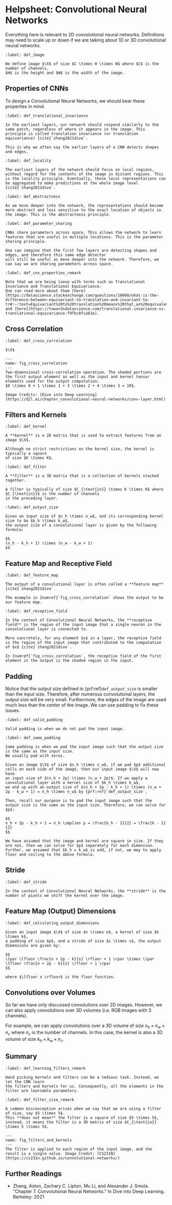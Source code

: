 # Helpsheet: Convolutional Neural Networks

Everything here is relevant to 2D convolutional neural networks. Definitions may need to scale up
or down if we are talking about 1D or 3D convolutional neural networks.

```{prf:definition} Image
:label: def_image

We define image $\X$ of size $C \times H \times W$ where $C$ is the number of channels,
$H$ is the height and $W$ is the width of the image.
```

## Properties of CNNs

To design a Convolutional Neural Networks, we should bear these properties in mind.

```{prf:property} Translational Invariance/Translational Equivariance
:label: def_translational_invariance

In the earliest layers, our network should respond similarly to the same patch, regardless of where it appears in the image. This principle is called translation invariance (or translation equivariance) {cite}`zhang2021dive`.

This is why we often say the earlier layers of a CNN detects shapes and edges.
```

```{prf:property} Locality
:label: def_locality

The earliest layers of the network should focus on local regions, without regard for the contents of the image in distant regions. This is the locality principle. Eventually, these local representations can be aggregated to make predictions at the whole image level {cite}`zhang2021dive`.
```

```{prf:property} Abstractness
:label: def_abstractness

As we move deeper into the network, the representations should become more abstract and less sensitive to the exact location of objects in the image. This is the abstractness principle.
```

```{prf:property} Parameter/Weight Sharing
:label: def_parameter_sharing

CNNs share parameters across space. This allows the network to learn features that are useful in multiple locations. This is the parameter sharing principle.

One can imagine that the first few layers are detecting shapes and edges, and therefore this same edge detector 
will still be useful as move deeper into the network. Therefore, we can say we are sharing parameters across space.
```

```{prf:remark} Further Reading
:label: def_cnn_properties_remark

Note that we are being loose with terms such as Translational Invariance and Translational Equivariance.
One can read more about them [here](https://datascience.stackexchange.com/questions/16060/what-is-the-difference-between-equivariant-to-translation-and-invariant-to-tr#:~:text=Equivariant%20to%20translation%20means%20that,an%20equivalent%20translation%20of%20outputs.) and [here](https://towardsdatascience.com/translational-invariance-vs-translational-equivariance-f9fbc8fca63a).
```

## Cross Correlation

```{prf:definition} Cross Correlation
:label: def_cross_correlation

$\X$
```

````{figure} https://storage.googleapis.com/reighns/reighns_ml_projects/docs/gaohn-machine-learning-foundations/correlation_d2l.svg
---
name: fig_cross_correlation
---
Two-dimensional cross-correlation operation. The shaded portions are the first output element as well as the input and kernel tensor elements used for the output computation: 
$0 \times 0 + 1 \times 1 + 3 \times 2 + 4 \times 3 = 19$. 

Image Credits: [Dive into Deep Learning](https://d2l.ai/chapter_convolutional-neural-networks/conv-layer.html)
````

## Filters and Kernels

```{prf:definition} Kernel
:label: def_kernel

A **kernel** is a 2D matrix that is used to extract features from an image $\X$. 

Although no strict restrictions on the kernel size, the kernel is typically a square
of size $K \times K$.
```

```{prf:definition} Filter
:label: def_filter

A **filter** is a 3D matrix that is a collection of kernels stacked together.

A filter is typically of size $C_{\text{in}} \times K \times K$ where $C_{\text{in}}$ is the number of channels
in the preceding layer.
```

```{prf:definition} Output Size
:label: def_output_size

Given an input size of $n_h \times n_w$, and its corresponding kernel size to be $k_h \times k_w$, 
the output size of a convolutional layer is given by the following formula:

$$
(n_h - k_h + 1) \times (n_w - k_w + 1)
$$
```



## Feature Map and Receptive Field

```{prf:definition} Feature Map
:label: def_feature_map

The output of a convolutional layer is often called a **feature map** {cite}`zhang2021dive`.

The example in {numref}`fig_cross_correlation` shows the output to be our feature map.
```

```{prf:definition} Receptive Field
:label: def_receptive_field

In the context of Convolutional Neural Networks, the **receptive field** is the region of the input image that a single neuron in the convolutional layer is connected to.

More concretely, for any element $x$ in a layer, the receptive field is the region of the input image that contributed to the computation of $x$ {cite}`zhang2021dive`.

In {numref}`fig_cross_correlation`, the receptive field of the first element in the output is the shaded region in the input.
```


## Padding

Notice that the output size defined in {prf:ref}`def_output_size` is smaller than the input size. Therefore,
after numerous convolutional layers, the output size will be very small. Furthermore, the edges
of the image are used much less than the center of the image. We can use padding to fix these issues.

```{prf:definition} Valid Padding
:label: def_valid_padding

Valid padding is when we do not pad the input image. 
```

```{prf:definition} Same Padding
:label: def_same_padding

Same padding is when we pad the input image such that the output size is the same as the input size.
We usually pad with zeros.

Given an image $\X$ of size $n_h \times n_w$, if we pad $p$ additional cells on each side of the image, then our input image $\X$ will now have
an input size of $(n_h + 2p) \times (n_w + 2p)$. If we apply a convolutional layer with a kernel size of $k_h \times k_w$,
we end up with an output size of $(n_h + 2p - k_h + 1) \times (n_w + 2p - k_w + 1) = n_h \times n_w$ by {prf:ref}`def_output_size`.

Then, recall our purpose is to pad the input image such that the output size is the same as the input size. Therefore, we can solve for $p$:

$$
n_h + 2p - k_h + 1 = n_h \implies p = \frac{k_h - 1}{2} = \frac{k - 1}{2}
$$

We have assumed that the image and kernel are square in size. If they are not, then we can solve for $p$ separately for each dimension.
Further, we assumed that $k_h = k_w$ is odd, if not, we may to apply floor and ceiling to the above formula.
```

## Stride

```{prf:definition} Stride
:label: def_stride

In the context of Convolutional Neural Networks, the **stride** is the number of pixels we shift the kernel over the image.
```

## Feature Map (Output) Dimensions

```{prf:definition} Calculating Output Dimensions
:label: def_calculating_output_dimensions

Given an input image $\X$ of size $n \times n$, a kernel of size $k \times k$, 
a padding of size $p$, and a stride of size $s \times s$, the output dimensions are given by:

$$
\lpar \lfloor \frac{n + 2p - k}{s} \rfloor + 1 \rpar \times \lpar \lfloor \frac{n + 2p - k}{s} \rfloor + 1 \rpar
$$

where $\lfloor x \rfloor$ is the floor function.
```

## Convolutions over Volumes

So far we have only discussed convolutions over 2D images. However, we can also apply convolutions over 3D volumes (i.e. RGB images with 3 channels).


For example, we can apply convolutions over a 3D volume of size $n_h \times n_w \times n_c$ where $n_c$ is the number of channels. In this case, the kernel is also a 3D volume of size $k_h \times k_w \times n_c$.
<link rel="stylesheet" type="text/css" href="https://tikzjax.com/v1/fonts.css">
<script src="https://tikzjax.com/v1/tikzjax.js"></script>


<script type="text/tikz">
  \begin{tikzpicture}[scale=0.5]     \draw (0.5, 0.5) rectangle (3.5, 3.5);     \draw (0.25, 0.25) rectangle (3.25, 3.25); 
    \draw (0, 0) rectangle (3, 3);
    \node at (1.5, -.5) {$6 \times 6$};
    \node (channels) at (6.75, .4) {$3$ channels};
    \draw[->] (channels) to (3.5, .4);
  \end{tikzpicture} 
</script>

## Summary

```{prf:remark} Learning Filters
:label: def_learning_filters_remark

Hand picking kernels and filters can be a tedious task. Instead, we let the CNN learn
the filters and kernels for us. Consequently, all the elements in the filter are learnable parameters.
```

```{prf:remark} Filter Size
:label: def_filter_size_remark

A common misconception arises when we say that we are using a filter of size, say $5 \times 5$.
This **does not mean** the filter is a square of size $5 \times 5$, instead, it means the filter is a 3D matrix of size $C_{\text{in}} \times 5 \times 5$.
```








````{figure} https://storage.googleapis.com/reighns/reighns_ml_projects/docs/gaohn-machine-learning-foundations/cs231n-convolutional-demo.gif
---
name: fig_filters_and_kernels
---
The filter is applied to each region of the input image, and the result is a single value. Image Credit: [CS231N](https://cs231n.github.io/convolutional-networks/)
````



## Further Readings

- Zhang, Aston, Zachary C. Lipton, Mu Li, and Alexander J. Smola. "Chapter 7. Convolutional Neural Networks." In Dive into Deep Learning. Berkeley: 2021

